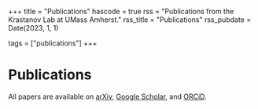 +++
title = "Publications"
hascode = true
rss = "Publications from the Krastanov Lab at UMass Amherst."
rss_title = "Publications"
rss_pubdate = Date(2023, 1, 1)

tags = ["publications"]
+++

# Publications

All papers are available on [arXiv](https://arxiv.org/a/krastanov_s_1.html), [Google Scholar](https://scholar.google.com/citations?user=-Bkhg-gAAAAJ&hl=en), and [ORCiD](https://orcid.org/0000-0001-5550-5258).

<!--TODO newer css without this modulo 2 nonsense-->
<!--TODO highlights
{% assign number_printed = 0 %}
{% for publi in site.data.publist %}

{% assign even_odd = number_printed | modulo: 2 %}
{% if publi.highlight == 1 %}

{% if even_odd == 0 %}
<div class="row">
{% endif %}

<div class="col-sm-6 clearfix">
 <div class="well">
  <pubtit>{{ publi.title }}</pubtit>
  <img src="{{ site.url }}{{ site.baseurl }}/images/pubpic/{{ publi.image }}" class="img-responsive" width="33%" style="float: left" />
  <p>{{ publi.description }}</p>
  <p><em>{{ publi.authors }}</em></p>
  <p><strong><a href="{{ publi.link.url }}">{{ publi.link.display }}</a></strong></p>
  <p class="text-danger"><strong> {{ publi.news1 }}</strong></p>
  <p> {{ publi.news2 }}</p>
 </div>
</div>

{% assign number_printed = number_printed | plus: 1 %}

{% if even_odd == 1 %}
</div>
{% endif %}

{% endif %}
{% endfor %}

{% assign even_odd = number_printed | modulo: 2 %}
{% if even_odd == 1 %}
</div>
{% endif %}
-->

<!--TODO pattents-->

<!--TODO all papers
{% for publi in site.data.publist %}

  {{ publi.title }} <br />
  <em>{{ publi.authors }} </em><br /><a href="{{ publi.link.url }}">{{ publi.link.display }}</a>

{% endfor %}
-->

<!--TODO all talks-->